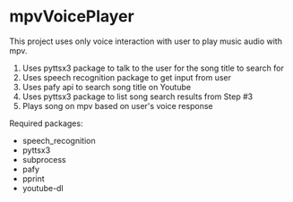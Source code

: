 # mpvVoicePlayer

This project uses only voice interaction with user to play music audio with mpv.

 1. Uses pyttsx3 package to talk to the user for the song title to search for
 2. Uses speech recognition package to get input from user
 3. Uses pafy api to search song title on Youtube
 4. Uses pyttsx3 package to list song search results from Step #3
 5. Plays song on mpv based on user's voice response
 
 
 Required packages:
 - speech_recognition
 - pyttsx3
 - subprocess
 - pafy
 - pprint
 - youtube-dl
